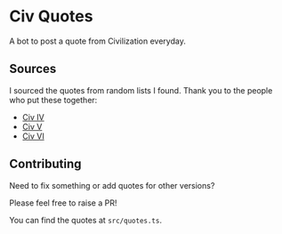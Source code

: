 # Civ Quotes

A bot to post a quote from Civilization everyday.

## Sources

I sourced the quotes from random lists I found. Thank you to the people who put these together:

* [Civ IV](https://forums.civfanatics.com/threads/all-quotes-for-civ.239195/)
* [Civ V](https://forums.civfanatics.com/threads/the-complete-civ5-quotes-list-wip.384371/)
* [Civ VI](https://civilization.fandom.com/wiki/Module:Data/Civ6/Base/TechnologyQuotes)

## Contributing

Need to fix something or add quotes for other versions?

Please feel free to raise a PR!

You can find the quotes at `src/quotes.ts`.
